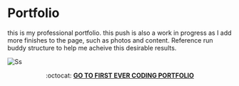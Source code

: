# Portfolio
this is my professional portfolio. this push is also a work in progress as I add more finishes to the page, such as photos and content. Reference run buddy structure to help me acheive this desirable results. 



![Ss](https://media.licdn.com/dms/image/D4E22AQGQJpqhAwOYng/feedshare-shrink_1280/0/1708550181428?e=1717027200&v=beta&t=5QGL3KV5DhvsPFuYy2a8WynJeRh3rI7hLjeCOa-bQDE)




<p align="center"> :octocat: <b><a href="https://karltunmoreno.github.io/Portfolio/"> GO TO FIRST EVER CODING PORTFOLIO </a>



